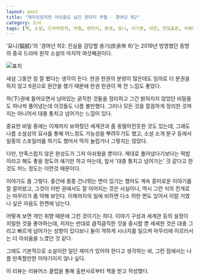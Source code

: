 ```yaml
---
layout: post
title: "재미있었지만 아쉬움도 남긴 판타지 무협 - 경여년 하2"
category: 도서
tags: [책, 소설, 드라마원작, 무협, 판타지, 환생, 묘니, 이기용, 이연, 만일출판, 리뷰어스 클럽, 서평]
---
```


'묘니(猫腻)'의
'경여년 하2: 진실을 감당할 용기(庆余年 6)'는
2019년 방영했던 동명의 중국 드라마 원작 소설의 마지막 여섯째권이다.

![표지](https://images2.imgbox.com/84/f6/S6EWcxdm_o.jpg)

새삼 그동안 참 잘 봤다는 생각이 든다.
한권 한권의 분량이 많은데도 임의로 더 분권을 하지 않고
6권으로 완간을 했기 때문에 한권 한권이 꽉 찬 느낌도 좋았다.

하(下)권에 들어오면서 남아있는 굵직한 것들을 정리하고
그간 밝혀지지 않았던 비밀들도 하나씩 풀어냈는데
이것들도 나름 볼만했다.
그러나 모든 것을 깔끔하게 정리한 것까지는 아니어서 대충 퉁치고 넘어가는 느낌이 있다.

중요한 비밀 중에는 이제까지 보여줬던 세계관과 좀 동떨어진듯한 것도 있는데,
그래도 나름 소설상의 묘사를 통해 어느정도 가능성을 뿌려두기도 했고,
소설 소개 문구 등에서 일종의 스포일러를 하기도 했어서 딱히 놀랍거나 그렇지는 않았다.

다만, 만족스럽지 않은 완성도가 그저 아쉬웠을 뿐이다.
제대로 풀어냈다기보다는 떡밥이라고 해도 좋을 정도의 얘기만 하고 마는데,
앞서 '대충 퉁치고 넘어가는' 것 같다고 한 것도 어느 정도는 이런것 때문이다.

이야기도 좀 그렇다.
중간에 종종 건너뛰는 면이 있기는 했어도 계속 흥미로운 이야기를 잘 끌어왔고,
그것이 이번 권에서도 잘 이어지는 것은 사실이나,
역시 그런 식의 전개로는 마무리가 좀 약해 보인다.
이제까지의 일에 비하면 다소 허한 면도 있어서 이럴 거였나 싶은 마음도 한켠에 남는다.

어떻게 보면 개인 취향 때문에 그런 것이기는 하다.
이야기 구성과 세계관 등의 설정이 치밀한 것을 좋아하는데,
저자는 반대로 큼직큼직한 것을 중시할 뿐 세세한 것은 대충 그리고 빠르게 넘어가는 성향이 있다보니
둘이 격하게 시너지를 일으켜 마무리에 이르러서는 더 아쉬움을 느꼈던 것 같다.

그래도 기본적으로 소설이란 일단 재미가 있어야 한다고 생각하는 바,
그런 점에서는 나름 만족할만한 이야기이지 않나 싶다.



<div class="im im-info">
이 리뷰는 리뷰어스 클럽을 통해 출판사로부터 책을 받고 작성했다.
</div>
